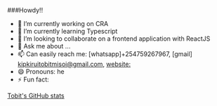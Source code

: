 ###Howdy!!

- 🔭 I’m currently working on CRA
- 🌱 I’m currently learning Typescript
- 👯 I’m looking to collaborate on a frontend application with ReactJS
- 💬 Ask me about ...
- 📫 Can easily reach me: [whatsapp]+254759267967, [gmail] kipkiruitobitmisoi@gmail.com, [website:](https://tobitmisoi.com)
- 😄 Pronouns: he
- ⚡ Fun fact: 

[Tobit's GitHub stats](https://github-readme-stats.vercel.app/api?TobitMisoi=tobitmisoi&show_icons=true&theme=radical)
